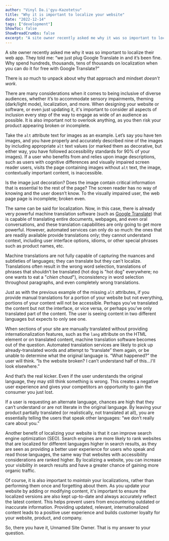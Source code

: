 ```yaml
---
author: "Vinyl Da.i'gyu-Kazotetsu"
title: "Why it is important to localize your website"
date: "2022-12-14"
tags: ["development"]
ShowToc: false
ShowBreadCrumbs: false
excerpt: "A site owner recently asked me why it was so important to localize their web app.  Why spend hundreds, thousands, tens of thousands on localization when you can do it for free with Google Translate? Let's discuss why that approach and mindset does not work for your users."
---
```


A site owner recently asked me why it was so important to localize their web app.  They told me: “we just plug Google Translate in and it’s been fine. Why spend hundreds, thousands, tens of thousands on localization when you can do it for free with Google Translate?”

There is _so_ much to unpack about why that approach and mindset _doesn't work_.

There are many considerations when it comes to being inclusive of diverse audiences, whether it’s to accommodate sensory impairments, theming (dark/light mode), localization, and more. When designing your website or software, or even just updating it, it's important to consider all aspects of inclusion every step of the way to engage as wide of an audience as possible. It is also important not to overlook anything, as you then risk your product appearing broken or incomplete.

Take the `alt` attribute text for images as an example.  Let’s say you have ten images, and you have properly and accurately described nine of the images by including appropriate `alt` text values (or marked them as decorative, but either way, you have followed accessibility standards for 90% of your images).  If a user who benefits from and relies upon image descriptions, such as users with cognitive differences and visually impaired screen reader users, visits the page containing images without `alt` text, the image, contextually important content, is inaccessible.
	
Is the image just decoration? Does the image contain critical information that is essential to the rest of the page?  The screen reader has no way of knowing and the user doesn’t know.  To the visually impaired user, the web page page is incomplete; broken even.

The same can be said for localization.  Now, in this case, there is already very powerful machine translation software (such as [Google Translate](https://translate.google.com/)) that is capable of translating entire documents, webpages, and even oral conversations, and these translation capabilities are only going to get more powerful.  However, automated services can only do so much: the ones that are readily available provide translations only; they cannot understand context, including user interface options, idioms, or other special phrases such as product names, etc.

Machine translations are not fully capable of capturing the nuances and subtleties of languages; they can translate but they can't localize. Translations often result in the wrong word selection, translations of phrases that shouldn’t be translated (hot dog is "hot dog" everywhere; no one wants to eat a "_<span lang="fr-fr">chien chaud</span>_"), inconsistency in word selection throughout paragraphs, and even completely wrong translations.

Just as with the previous example of the missing `alt` attributes, if you provide manual translations for a portion of your website but not everything, portions of your content will not be accessible.  Perhaps you’ve translated the content but not the interface, or vice versa, or perhaps you’ve only translated part of the content.  The user is seeing content in two different languages but expects to only see one. 

When sections of your site are manually translated without providing internationalization features, such as the `lang` attribute on the HTML element or on translated content, machine translation software becomes out of the question. Automated translation services are likely to pick up already-translated words and attempt to “translate” them again, or be unable to determine what the original language is.  “What happened?” the user will think. “Is the website broken?  I can’t understand half of this…I'll look elsewhere.”

And that’s the real kicker.  Even if the user understands the original language, they may still think something is wrong. This creates a negative user experience and gives your competitors an opportunity to gain the consumer you just lost.  

If a user is requesting an alternate language, chances are high that they can’t understand or are not literate in the original language.  By leaving your product partially translated (or realistically, not translated at all), you are essentially telling the users that speak other languages: “we don’t really care about you.”

Another benefit of localizing your website is that it can improve search engine optimization (SEO).  Search engines are more likely to rank websites that are localized for different languages higher in search results, as they are seen as providing a better user experience for users who speak and read those languages, the same way that websites with accessibility considerations are ranked higher.  By localizing a website, you can increase your visibility in search results and have a greater chance of gaining more organic traffic.

Of course, it is also important to _maintain_ your localizations, rather than performing them once and forgetting about them.  As you update your website by adding or modifying content, it's important to ensure the localized versions are also kept up-to-date and always accurately reflect the latest content.  This helps prevent users from encountering outdated or inaccurate information. Providing updated, relevant, internationalized content leads to a positive user experience and builds customer loyalty for your website, product, and company.

So, there you have it, Unnamed Site Owner.  That is my answer to your question.
